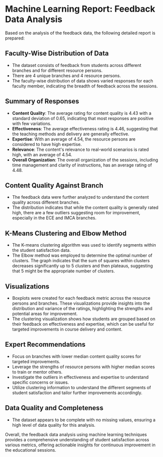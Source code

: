 # Machine Learning Report: Feedback Data Analysis

Based on the analysis of the feedback data, the following detailed report is prepared:

## Faculty-Wise Distribution of Data

- The dataset consists of feedback from students across different branches and for different resource persons.
- There are 4 unique branches and 4 resource persons.
- The faculty-wise distribution of data shows varied responses for each faculty member, indicating the breadth of feedback across the sessions.

## Summary of Responses

- **Content Quality**: The average rating for content quality is 4.43 with a standard deviation of 0.65, indicating that most responses are positive with few variations.
- **Effectiveness**: The average effectiveness rating is 4.46, suggesting that the teaching methods and delivery are generally effective.
- **Expertise**: With an average of 4.54, the resource persons are considered to have high expertise.
- **Relevance**: The content's relevance to real-world scenarios is rated high, with an average of 4.54.
- **Overall Organization**: The overall organization of the sessions, including time management and clarity of instructions, has an average rating of 4.48.

## Content Quality Against Branch

- The feedback data were further analyzed to understand the content quality across different branches.
- The distribution indicates that while the content quality is generally rated high, there are a few outliers suggesting room for improvement, especially in the ECE and IMCA branches.

## K-Means Clustering and Elbow Method

- The K-means clustering algorithm was used to identify segments within the student satisfaction data.
- The Elbow method was employed to determine the optimal number of clusters. The graph indicates that the sum of squares within clusters decreases significantly up to 5 clusters and then plateaus, suggesting that 5 might be the appropriate number of clusters.

## Visualizations

- Boxplots were created for each feedback metric across the resource persons and branches. These visualizations provide insights into the distribution and variance of the ratings, highlighting the strengths and potential areas for improvement.
- The clustering visualization shows how students are grouped based on their feedback on effectiveness and expertise, which can be useful for targeted improvements in course delivery and content.

## Expert Recommendations

- Focus on branches with lower median content quality scores for targeted improvements.
- Leverage the strengths of resource persons with higher median scores to train or mentor others.
- Investigate the outliers in effectiveness and expertise to understand specific concerns or issues.
- Utilize clustering information to understand the different segments of student satisfaction and tailor further improvements accordingly.

## Data Quality and Completeness

- The dataset appears to be complete with no missing values, ensuring a high level of data quality for this analysis.

Overall, the feedback data analysis using machine learning techniques provides a comprehensive understanding of student satisfaction across various metrics, offering actionable insights for continuous improvement in the educational sessions.
